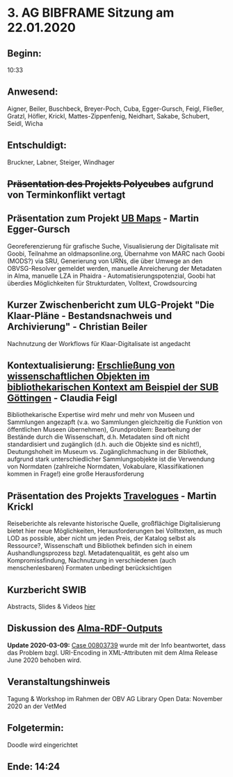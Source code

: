 # 3. AG BIBFRAME Sitzung am 22.01.2020

## Beginn: 

10:33

## Anwesend:

Aigner, Beiler, Buschbeck, Breyer-Poch, Cuba, Egger-Gursch, Feigl, Fließer, Gratzl, Höfler, Krickl, Mattes-Zippenfenig, Neidhart, Sakabe, Schubert, Seidl, Wicha

## Entschuldigt:

Bruckner, Labner, Steiger, Windhager

## ~~Präsentation des Projekts Polycubes~~ aufgrund von Terminkonflikt vertagt

## Präsentation zum Projekt [UB Maps](https://github.com/schubeb8/ld4aln/blob/master/sitzungen/003-2020-01-22/Goobi%20an%20der%20UB%20Wien_20200122.pptx) - Martin Egger-Gursch

Georeferenzierung für grafische Suche, Visualisierung der Digitalisate mit Goobi, Teilnahme an oldmapsonline.org, Übernahme von MARC nach Goobi (MODS?) via SRU, Generierung von URNs, die über Umwege an den OBVSG-Resolver gemeldet werden, manuelle Anreicherung der Metadaten in Alma, manuelle LZA in Phaidra - Automatisierungspotenzial, Goobi hat überdies Möglichkeiten für Strukturdaten, Volltext, Crowdsourcing

## Kurzer Zwischenbericht zum ULG-Projekt "Die Klaar-Pläne - Bestandsnachweis und Archivierung" - Christian Beiler

Nachnutzung der Workflows für Klaar-Digitalisate ist angedacht

## Kontextualisierung: [Erschließung von wissenschaftlichen Objekten im bibliothekarischen Kontext am Beispiel der SUB Göttingen](https://github.com/schubeb8/ld4aln/blob/master/sitzungen/003-2020-01-22/Feigl_AG%20Bibframe22012020.pptx) - Claudia Feigl

Bibliothekarische Expertise wird mehr und mehr von Museen und Sammlungen angezapft (v.a. wo Sammlungen gleichzeitig die Funktion von öffentlichen Museen übernehmen), Grundproblem: Bearbeitung der Bestände durch die Wissenschaft, d.h. Metadaten sind oft nicht standardisiert und zugänglich (d.h. auch die Objekte sind es nicht!), Deutungshoheit im Museum vs. Zugänglichmachung in der Bibliothek, aufgrund stark unterschiedlicher Sammlungsobjekte ist die Verwendung von Normdaten (zahlreiche Normdaten, Vokabulare, Klassifikationen kommen in Frage!) eine große Herausforderung

## Präsentation des Projekts [Travelogues](https://github.com/schubeb8/ld4aln/blob/master/sitzungen/003-2020-01-22/Travelogues_AGBibframe_012020.pptx) - Martin Krickl

Reiseberichte als relevante historische Quelle, großflächige Digitalisierung bietet hier neue Möglichkeiten, Herausforderungen bei Volltexten, as much LOD as possible, aber nicht um jeden Preis, der Katalog selbst als Ressource?, Wissenschaft und Bibliothek befinden sich in einem Aushandlungsprozess bzgl. Metadatenqualität, es geht also um Kompromissfindung, Nachnutzung in verschiedenen (auch menschenlesbaren) Formaten unbedingt berücksichtigen 

## Kurzbericht SWIB

Abstracts, Slides & Videos [hier](https://swib.org/swib19/programme.html)

## Diskussion des [Alma-RDF-Outputs](https://github.com/schubeb8/ld4aln/blob/master/ld_aus_alma/rda-rdf/analyse.md)

**Update 2020-03-09:** [Case 00803739](https://exlibrisgroup.my.salesforce.com/5000e00001h5BQfAAM) wurde mit der Info beantwortet, dass das Problem bzgl. URI-Encoding in XML-Attributen mit dem Alma Release June 2020 behoben wird.

## Veranstaltungshinweis

Tagung & Workshop im Rahmen der OBV AG Library Open Data: November 2020 an der VetMed

## Folgetermin: 

Doodle wird eingerichtet

## Ende: 14:24
